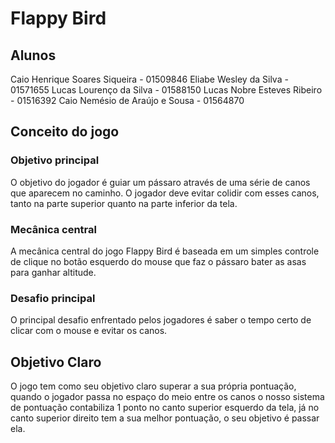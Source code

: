 # Flappy Bird

## Alunos

Caio Henrique Soares Siqueira - 01509846
Eliabe Wesley da Silva - 01571655
Lucas Lourenço da Silva - 01588150
Lucas Nobre Esteves Ribeiro - 01516392
Caio Nemésio de Araújo e Sousa - 01564870

## Conceito do jogo

### Objetivo principal

O objetivo do jogador é guiar um pássaro através de uma série de canos que aparecem no caminho. O jogador deve evitar colidir com esses canos, tanto na parte superior quanto na parte inferior da tela.

### Mecânica central

A mecânica central do jogo Flappy Bird é baseada em um simples controle de clique no botão esquerdo do mouse que faz o pássaro bater as asas para ganhar altitude.

### Desafio principal

O principal desafio enfrentado pelos jogadores é saber o tempo certo de clicar com o mouse e evitar os canos.

## Objetivo Claro

O jogo tem como seu objetivo claro superar a sua própria pontuação, quando o jogador passa no espaço do meio entre os canos o nosso sistema de pontuação contabiliza 1 ponto no canto superior esquerdo da tela, já no canto superior direito tem a sua melhor pontuação, o seu objetivo é passar ela.
